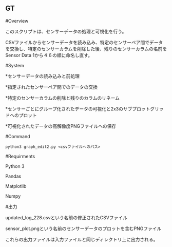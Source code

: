 ## GT

#Overview

このスクリプトは、センサーデータの処理と可視化を行う。

CSVファイルからセンサーデータを読み込み、特定のセンサーペア間でデータを交換し、特定のセンサーカラムを削除した後、残りのセンサーカラムの名前をSensor Data 1から４６の順に命名し直す。

#System

*センサーデータの読み込みと前処理　

*指定されたセンサーペア間でのデータの交換　

*特定のセンサーカラムの削除と残りのカラムのリネーム　

*センサーごとにグループ化されたデータの可視化と2x3のサブプロットグリッドへのプロット　　

*可視化されたデータの高解像度PNGファイルへの保存

#Command

```
python3 graph_edit2.py <csvファイルへのパス>
```

#Requirments

Python 3

Pandas

Matplotlib

Numpy

#出力

updated_log_228.csvという名前の修正されたCSVファイル

sensor_plot.pngという名前のセンサーデータのプロットを含むPNGファイル

これらの出力ファイルは入力ファイルと同じディレクトリ上に出力される。
